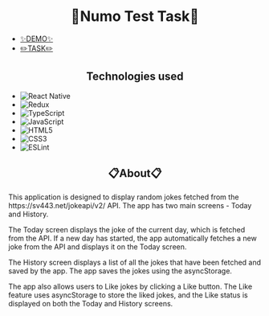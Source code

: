 <h1 align="center">🍓Numo Test Task🍓</h1>


- [✨DEMO✨](https://vimeo.com/825617139?share=copy)
- [✏️TASK✏️](https://themindist.notion.site/Numo-Test-Case-55f003444cf644d6bddf105c7df4b98e)

<h2 align="center">Technologies used</h2>

 - ![React Native](https://img.shields.io/badge/react_native-%2320232a.svg?style=for-the-badge&logo=react&logoColor=%2361DAFB)
 - ![Redux](https://img.shields.io/badge/redux-%23593d88.svg?style=for-the-badge&logo=redux&logoColor=white)
 - ![TypeScript](https://img.shields.io/badge/typescript-%23007ACC.svg?style=for-the-badge&logo=typescript&logoColor=white)
 - ![JavaScript](https://img.shields.io/badge/javascript-%23323330.svg?style=for-the-badge&logo=javascript&logoColor=%23F7DF1E)
 - ![HTML5](https://img.shields.io/badge/html5-%23E34F26.svg?style=for-the-badge&logo=html5&logoColor=white)
 - ![CSS3](https://img.shields.io/badge/css3-%231572B6.svg?style=for-the-badge&logo=css3&logoColor=white)
 - ![ESLint](https://img.shields.io/badge/ESLint-4B3263?style=for-the-badge&logo=eslint&logoColor=white)
 
 <h2 align="center">📋About📋</h2>
This application is designed to display random jokes fetched from the https://sv443.net/jokeapi/v2/ API. The app has two main screens - Today and History.

The Today screen displays the joke of the current day, which is fetched from the API. If a new day has started, the app automatically fetches a new joke from the API and displays it on the Today screen.

The History screen displays a list of all the jokes that have been fetched and saved by the app. The app saves the jokes using the asyncStorage.

The app also allows users to Like jokes by clicking a Like button. The Like feature uses asyncStorage to store the liked jokes, and the Like status is displayed on both the Today and History screens.


